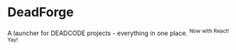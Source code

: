 # DeadForge
A launcher for DEADCODE projects - everything in one place. <sup>Now with React!</sup> <sub>Yay!</sub>